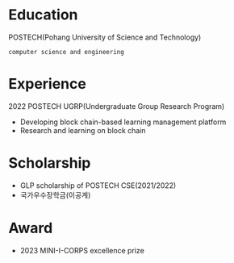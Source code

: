 <!--
**juevn/juevn** is a ✨ _special_ ✨ repository because its `README.md` (this file) appears on your GitHub profile.

Here are some ideas to get you started:

- 🔭 I’m currently working on ...
- 🌱 I’m currently learning ...
- 👯 I’m looking to collaborate on ...
- 🤔 I’m looking for help with ...
- 💬 Ask me about ...
- 📫 How to reach me: ...
- 😄 Pronouns: ...
- ⚡ Fun fact: ...
-->

# Education

POSTECH(Pohang University of Science and Technology)
```
computer science and engineering
```


# Experience

2022 POSTECH UGRP(Undergraduate Group Research Program)
*	Developing block chain-based learning management platform
*	Research and learning on block chain

# Scholarship

* GLP scholarship of POSTECH CSE(2021/2022)
* 국가우수장학금(이공계)

# Award

* 2023 MINI-I-CORPS excellence prize
